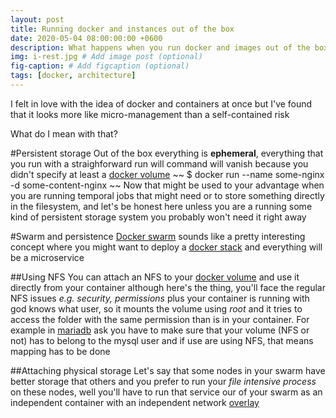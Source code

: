 ```yaml
---
layout: post
title: Running docker and instances out of the box 
date: 2020-05-04 08:00:00:00 +0600
description: What happens when you run docker and images out of the box (optional)
img: i-rest.jpg # Add image post (optional)
fig-caption: # Add figcaption (optional)
tags: [docker, architecture]
---
```


I felt in love with the idea of docker and containers at once but I've found that it looks more like micro-management than a self-contained risk

What do I mean with that?

#Persistent storage
Out of the box everything is **ephemeral**, everything that you run with a straighforward run will command will vanish because you didn't specify at least a [docker volume]
~~
$ docker run --name some-nginx -d some-content-nginx
~~
Now that might be used to your advantage when you are running temporal jobs that might need or to store something directly in the filesystem, and let's be honest here unless you are a running some kind of persistent storage system you probably won't need it right away

#Swarm and persistence
[Docker swarm] sounds like a pretty interesting concept where you might want to deploy a [docker stack] and everything will be a microservice 

##Using NFS
You can attach an NFS to your [docker volume] and use it directly from your container although here's the thing, you'll face the regular NFS issues *e.g. security, permissions* plus your container is running with god knows what user, so it mounts the volume using *root* and it tries to access the folder with the same permission than is in your container.
For example in [mariadb] ask you have to make sure that your volume (NFS or not) has to belong to the mysql user and if use are using NFS, that means mapping has to be done

##Attaching physical storage
Let's say that some nodes in your swarm have better storage that others and you prefer to run your *file intensive process* on these nodes, well you'll have to run that service our of your swarm as an independent container with an independent network [overlay]

[docker volume]: https://docs.docker.com/storage/volumes/
[docker swarm]: https://docs.docker.com/engine/swarm/
[docker stack]: https://docs.docker.com/engine/swarm/stack-deploy/
[overlay]: https://docs.docker.com/network/overlay/
[mariadb]: https://hub.docker.com/_/mariadb